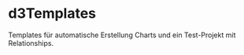 d3Templates
===========
Templates für automatische Erstellung Charts und ein Test-Projekt mit Relationships.
